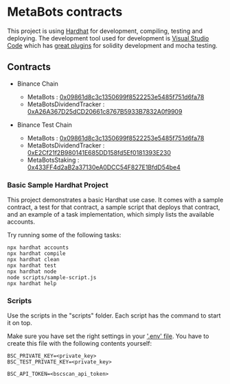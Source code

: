 # MetaBots contracts

This project is using [Hardhat](https://hardhat.org/getting-started/) for development, compiling, testing and deploying. The development tool used for development is [Visual Studio Code](https://code.visualstudio.com/) which has [great plugins](https://hardhat.org/guides/vscode-tests.html) for solidity development and mocha testing.

## Contracts

* Binance Chain
  * MetaBots : [0x09861d8c3c1350699f8522253e5485f751d6fa78](https://bscscan.com/address/0x09861d8c3c1350699f8522253e5485f751d6fa78)
  * MetaBotsDividendTracker : [0xA26A367D25dCD20661c8767B5933B7832A0f9909](https://bscscan.com/address/0xA26A367D25dCD20661c8767B5933B7832A0f9909)

* Binance Test Chain
  * MetaBots : [0x09861d8c3c1350699f8522253e5485f751d6fa78](https://testnet.bscscan.com/address/0x09861d8c3c1350699f8522253e5485f751d6fa78)
  * MetaBotsDividendTracker : [0xE2Cf21f2B980141E685DD158fd5Ef0181393E230](https://testnet.bscscan.com/address/0xE2Cf21f2B980141E685DD158fd5Ef0181393E230)
  * MetaBotsStaking : [0x433FF4d2aB2a37130eA0DCC54F827E1BfdD54be4](https://testnet.bscscan.com/address/0x433FF4d2aB2a37130eA0DCC54F827E1BfdD54be4)

### Basic Sample Hardhat Project

This project demonstrates a basic Hardhat use case. It comes with a sample contract, a test for that contract, a sample script that deploys that contract, and an example of a task implementation, which simply lists the available accounts.

Try running some of the following tasks:

```shell
npx hardhat accounts
npx hardhat compile
npx hardhat clean
npx hardhat test
npx hardhat node
node scripts/sample-script.js
npx hardhat help
```

### Scripts

Use the scripts in the "scripts" folder. Each script has the command to start it on top.

Make sure you have set the right settings in your ['.env' file](https://www.npmjs.com/package/dotenv). You have to create this file with the following contents yourself:

```node
BSC_PRIVATE_KEY=<private_key>
BSC_TEST_PRIVATE_KEY=<private_key>

BSC_API_TOKEN=<bscscan_api_token>
```